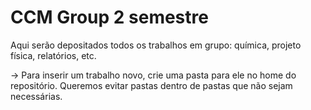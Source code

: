 # CCM Group 2 semestre

Aqui serão depositados todos os trabalhos em grupo: química, projeto física, relatórios, etc.

-> Para inserir um trabalho novo, crie uma pasta para ele no home do repositório. Queremos evitar pastas dentro de pastas que não sejam necessárias.
